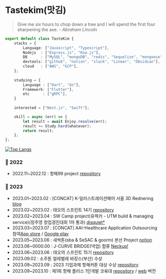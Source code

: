 # Tastekim(맛김)
> Give me six hours to chop down a tree and I will spend the first four sharpening the axe. - _Abraham Lincoln_
```typescript
export default class TasteKim {
    stacks = {
        Language: ["Javascript", "Typescript"],
        Nodejs  : ["Express.js", "Koa.js"],
        DB      : ["MySQL", "mongoDB", "redis", "Sequelize", "mongoose", "Firestore"],
        devtools: ["github", "notion", "slack", "Linear", "Obsidian"],
        cloud   : ["AWS", "GCP"],
    };
    
    studying = {
        Language : ["Dart", "Go"],
        Framework: ["Flutter"],
        etc      : ["gRPC"],
    }
    
    interested = ["Nest.js", "Swift"];

    skill = async (err) => {
        let result = await Enjoy.resolve(err);
        result += Study.hard(whatever);
        return result;
    };
};
```
[![Top Langs](https://github-readme-stats.vercel.app/api/top-langs/?username=tastekim&hide=javascript,html,ruby,objective-c,python,swift,procfile,dockerfile,shell,css&langs_count=10&layout=compact)]()

### 👣 2022
- 2022.11~2022.12 : 항해99 project [repository](https://github.com/tastekim/WeAllLie-BE)

### 👣 2023
- 2023.01~2023.02 : [CONCAT] K-일러스트레이션페어 서울 3D Rednering [blog](https://tastekim.notion.site/WIL-Photogrammetry-2023-K-bca68e97baae4976881e93677f80af98)
- 2023.02~2023.02 : 태오의 스프린트 14기 [repository](https://github.com/TEAM-DREAMCATCHER)
- 2023.02~2023.04 : SW Camp project(유렉카 - UTM build & managing service)(정주영 창업경진대회 1차 통과) [disquiet*](https://disquiet.io/product/%EC%9C%A0%EB%A0%89%EC%B9%B4-1679901595623)
- 2023.03~2023.07 : [CONCAT] AAI-Healthcare Application Outsourcing 참여[App store](https://apps.apple.com/kr/app/%EC%95%94%ED%96%89%EC%96%B4%EC%82%AC-%EB%82%98%EC%9D%98-%EA%B1%B4%EA%B0%95-%EC%9C%A0%ED%98%95%EC%9D%80/id6450022222) / [Google play](https://play.google.com/store/apps/details?id=com.aaihc.amhaengeosa&hl=ko-KR&pli=1)
- 2023.05~2023.06 : 새싹톤(sba & SeSAC & goorm) 본선 Project [notion](https://www.notion.so/c3cc0ba7d2654207ae817eccb1fd81ec?pvs=4)
- 2023.06~0000.00 : J-CURVE BRIDGE(넥업) 합류 [Neckup!](https://neckup.fitness)
- 2023.06~2023.06 : 태오의 스프린트 15기 [repository](https://github.com/Naughty-ya)
- 2023.09.02 : 소주톤 얼레벌레 바캉스(부산) 수상
- 2023.09~2023.09 : 2023 기업과제 항해커톤 대상 수상 [repository](https://github.com/LMS-horangEDU)
- 2023.09~2023.10 : 제1회 항해 플러스 1인개발 코육대 [repository](https://github.com/Hanghae-Athletic-TETRIS) / [web](https://hanghae-bae7d.web.app/) 버전
